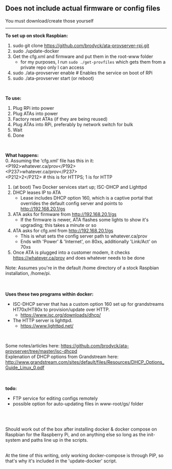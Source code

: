 ## Does not include actual firmware or config files
You must download/create those yourself

---

**To set up on stock Raspbian:**
1. sudo git clone https://github.com/brodyck/ata-provserver-rpi.git
2. sudo ./update-docker 
3. Get the cfg.xml and firmware and put them in the root-www folder
    - for my purposes, I run `sudo ./get-provfiles` which gets them from a private repo only I can access
4. sudo ./ata-provserver enable # Enables the service on boot of RPi
5. sudo ./ata-provserver start (or reboot)  
<br/>

**To use:**
1. Plug RPi into power
2. Plug ATAs into power
3. Factory reset ATAs (if they are being reused)
4. Plug ATAs into RPi, preferably by network switch for bulk
5. Wait
6. Done 
<br/>

**What happens:**  
0. Assuming the ‘cfg.xml’ file has this in it:  
\<P192>whatever.ca/prov\</P192>  
\<P237>whatever.ca/prov\</P237>  
\<P212>2\</P212> # this is for HTTPS; 1 is for HTTP  
1. (at boot) Two Docker services start up; ISC-DHCP and Lighttpd
2. DHCP leases IP to ATA
    - Lease includes DHCP option 160, which is a captive portal that overrides the default config server and points to http://192.168.20.1/gs
4. ATA asks for firmware from http://192.168.20.1/gs
    - If the firmware is newer, ATA flashes some lights to show it's upgrading; this takes a minute or so
5. ATA asks for cfg.xml from http://192.168.20.1/gs
    - This is what sets the config server path to whatever.ca/prov
    - Ends with 'Power' & 'Internet', on 80xs, additionally 'Link/Act' on 70xs
6. Once ATA is plugged into a customer modem, it checks https://whatever.ca/prov and does whatever needs to be done

Note: Assumes you're in the default /home directory of a stock Raspbian installation, /home/pi.  
<br/>
<br/>

**Uses these two programs within docker:**
- ISC-DHCP server that has a custom option 160 set up for grandstreams HT70x/HT80x to provision/update over HTTP.
  - https://www.isc.org/downloads/dhcp/
- The HTTP server is lighttpd.
  - https://www.lighttpd.net/
<br/>

Some notes/articles here: https://github.com/brodyck/ata-provserver/tree/master/isc-dhcpd  
Explenation of DHCP options from Grandstream here: http://www.grandstream.com/sites/default/files/Resources/DHCP_Options_Guide_Linux_0.pdf  
<br/>
<br/>

**todo:**
- FTP service for editing configs remotely
- possible option for auto-updating files in www-root/gs/ folder  
<br/>
<br/>

Should work out of the box after installing docker & docker compose on Raspbian for the Raspberry Pi, and on anything else so long as the init-system and paths line up in the scripts.  
<br/>

At the time of this writing, only working docker-compose is through PIP, so that's why it's included in the 'update-docker' script.
<br/>


